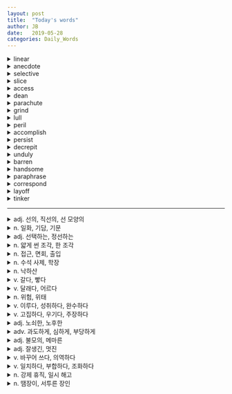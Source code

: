 ```yaml
---
layout: post
title:  "Today's words"
author: JB
date:   2019-05-28
categories: Daily_Words
---
```


<details>
   <summary>linear</summary>
   adj. 선의, 직선의, 선 모양의
</details>

<details>
   <summary>anecdote</summary>
   n. 일화, 기담, 기문
</details>

<details>
   <summary>selective</summary>
   adj. 선택하는, 정선하는
</details>

<details>
   <summary>slice</summary>
   n. 얇게 썬 조각, 한 조각
</details>

<details>
   <summary>access</summary>
   n. 접근, 면회, 출입
</details>

<details>
   <summary>dean</summary>
   n. 수석 사제, 학장
</details>

<details>
   <summary>parachute</summary>
   n. 낙하산
</details>

<details>
   <summary>grind</summary>
   v. 갈다, 빻다
</details>

<details>
   <summary>lull</summary>
   v. 달래다, 어르다
</details>

<details>
   <summary>peril</summary>
   n. 위험, 위태
</details>

<details>
   <summary>accomplish</summary>
   v. 이루다, 성취하다, 완수하다
</details>

<details>
   <summary>persist</summary>
   v. 고집하다, 우기다, 주장하다 
</details>

<details>
   <summary>decrepit</summary>
   adj. 노쇠한, 노후한
</details>

<details>
   <summary>unduly</summary>
   adv. 과도하게, 심하게, 부당하게
</details>

<details>
   <summary>barren</summary>
   adj. 불모의, 메마른
</details>

<details>
   <summary>handsome</summary>
   adj. 잘생긴, 멋진
</details>

<details>
   <summary>paraphrase</summary>
   v. 바꾸어 쓰다, 의역하다
</details>

<details>
   <summary>correspond</summary>
   v. 일치하다, 부합하다, 조화하다
</details>

<details>
   <summary>layoff</summary>
   n. 강제 휴직, 일시 해고
</details>

<details>
   <summary>tinker</summary>
   n. 땜장이, 서투른 장인
</details>

------------------------------

<details>
   <summary>adj. 선의, 직선의, 선 모양의</summary>
   linear
</details>

<details>
   <summary>n. 일화, 기담, 기문</summary>
   anecdote
</details>

<details>
   <summary>adj. 선택하는, 정선하는</summary>
   selective
</details>

<details>
   <summary>n. 얇게 썬 조각, 한 조각</summary>
   slice
</details>

<details>
   <summary>n. 접근, 면회, 출입</summary>
   access
</details>

<details>
   <summary>n. 수석 사제, 학장</summary>
   dean
</details>

<details>
   <summary>n. 낙하산</summary>
   parachute
</details>

<details>
   <summary>v. 갈다, 빻다</summary>
   grind
</details>

<details>
   <summary>v. 달래다, 어르다</summary>
   lull
</details>

<details>
   <summary>n. 위험, 위태</summary>
   peril
</details>

<details>
   <summary>v. 이루다, 성취하다, 완수하다</summary>
   accomplish
</details>

<details>
   <summary>v. 고집하다, 우기다, 주장하다 </summary>
   persist
</details>

<details>
   <summary>adj. 노쇠한, 노후한</summary>
   decrepit
</details>

<details>
   <summary>adv. 과도하게, 심하게, 부당하게</summary>
   unduly
</details>

<details>
   <summary>adj. 불모의, 메마른</summary>
   barren
</details>

<details>
   <summary>adj. 잘생긴, 멋진</summary>
   handsome
</details>

<details>
   <summary>v. 바꾸어 쓰다, 의역하다</summary>
   paraphrase
</details>

<details>
   <summary>v. 일치하다, 부합하다, 조화하다</summary>
   correspond
</details>

<details>
   <summary>n. 강제 휴직, 일시 해고</summary>
   layoff
</details>

<details>
   <summary>n. 땜장이, 서투른 장인</summary>
   tinker
</details>
